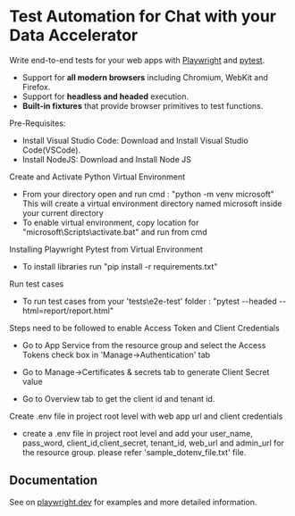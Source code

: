 # Test Automation for Chat with your Data Accelerator



Write end-to-end tests for your web apps with [Playwright](https://github.com/microsoft/playwright-python) and [pytest](https://docs.pytest.org/en/stable/).

- Support for **all modern browsers** including Chromium, WebKit and Firefox.
- Support for **headless and headed** execution.
- **Built-in fixtures** that provide browser primitives to test functions.


Pre-Requisites:
- Install Visual Studio Code: Download and Install Visual Studio Code(VSCode).
- Install NodeJS: Download and Install Node JS

Create and Activate Python Virtual Environment
- From your directory open and run cmd : "python -m venv microsoft"
This will create a virtual environment directory named microsoft inside your current directory
- To enable virtual environment, copy location for "microsoft\Scripts\activate.bat" and run from cmd


Installing Playwright Pytest from Virtual Environment
- To install libraries run "pip install -r requirements.txt"

Run test cases
- To run test cases from your 'tests\e2e-test' folder : "pytest --headed --html=report/report.html"

Steps need to be followed to enable Access Token and Client Credentials
- Go to App Service from the resource group and select the Access Tokens check box in 'Manage->Authentication' tab
<!-- ![img.png](img.png) -->
- Go to Manage->Certificates & secrets tab to generate Client Secret value
<!-- ![img_1.png](img_1.png) -->
- Go to Overview tab to get the client id and tenant id.

Create .env file in project root level with web app url and client credentials
- create a .env file in project root level and add your user_name, pass_word, client_id,client_secret,
        tenant_id, web_url and admin_url for the resource group. please refer 'sample_dotenv_file.txt' file.

## Documentation
See on [playwright.dev](https://playwright.dev/python/docs/test-runners) for examples and more detailed information.
